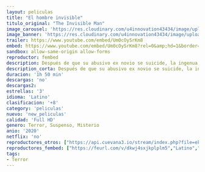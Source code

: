 ```yaml
---
layout: peliculas
title: "El hombre invisible"
titulo_original: "The Invisible Man"
image_carousel: 'https://res.cloudinary.com/u4innovation43434/image/upload/v1585625920/hombreInvisible-min_o06gnk.jpg'
image_banner: 'https://res.cloudinary.com/u4innovation43434/image/upload/v1585625920/El-hombe-invisible-min_ainwdx.jpg'
trailer: https://www.youtube.com/embed/Um0cOySrKm8
embed: https://www.youtube.com/embed/Um0cOySrKm8?rel=0&amp;hd=1&border=0&wmode=opaque&enablejsapi=1&modestbranding=1&controls=1&showinfo=1
sandbox: allow-same-origin allow-forms
reproductor: fembed
description: Después de que su abusivo ex novio se suicide, la ingenua viuda Cecilia comienza a reconstruir su vida para mejor. Sin embargo, su sentido de la realidad se pone en tela de juicio cuando comienza a sospechar que su ex novio en realidad no está muerto, como había pensado.
description_corta: Después de que su abusivo ex novio se suicide, la ingenua viuda Cecilia comienza a reconstruir su vida para mejor. Sin embargo, su sentido de la realidad se pone en tela de juicio cuando comienza a sospechar que su...
duracion: '1h 50 min'
descargas: 'no'
descargas2:
estrellas: '3'
idioma: 'Latino'
clasificacion: '+8'
category: 'peliculas'
nuevo: 'new_peliculas'
calidad: 'Full HD'
genero: Terror, Suspenso, Misterio
anio: '2020'
netflix: 'no'
reproductores_otros: ["https://api.cuevana3.io/stream/index.php?file=ek5lbm9xYWNrS0xYMTZLa2xNbkdvY3ZTb3BtZng4TGp6ZFpobGFMUGtOelcwcUZmbWRIVzRkakVuS0JnbEplcG1KUnNZSlRTMGViVTBxZGdsdEhPb3BUY2RIZXAwTHZYMHR5cVg2YlcwT1hGeXBoZ29OS1ZsdHJFbjV1WDBhWFkxOGVZYkdTWG1haVptV3BqWjVnPQ","Latino","https://player.premiumstream.live/player.php?id=MjA3Mg&sub=https://streamango.poseidonhd.me/subs1/The.Invisible.Man.2020.Forzados.srt","Latino","https://gdriveplayer.me/embed2.php?link=%252BRLNvvIOPb2apUm44s1xiwGXHjq06RHZpNtZ1Mzz6r01y%252BI37RGf7Kfio2tIJO1HmGfFO0n8l2o9LNwfTyq3JBeZ0UJtpyCG1FFXnXlkdwfIhxwiMn5P1KuIYGwfgNenAsO2K%252Bt3wr9O9wnZ3gFugGr1pV0MEkRyn27cmQ6EukHez5m%252FmFL3AFZKg8rAaQtkJZZkamcD1ueMSSRz0Yhiq3","Latino","https://mstream.space/26kwvopt82n7","Latino"]
reproductores_fembed: ["https://feurl.com/v/dkwj4sxjkplplm5","Latino","https://jplayer.club/v/yx7gkiezxrw63ew","Latino","https://feurl.com/v/ky-j5i386gll76y","Latino","https://feurl.com/v/gqp36a-m2lm4864","Latino"]
tags:
- Terror
---
```



 







